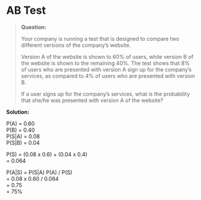 # AB Test

> **Question:**
>
> Your company is running a test that is designed to compare two different versions of the company’s website.
>
> Version A of the website is shown to 60% of users, while version B of the website is shown to the remaining 40%. The test shows that 8% of users who are presented with version A sign up for the company’s services, as compared to 4% of users who are presented with version B.
>
> If a user signs up for the company’s services, what is the probability that she/he was presented with version A of the website?


**Solution:**

P(A) = 0.60  
P(B) = 0.40  
P(S|A) = 0.08  
P(S|B) = 0.04  
  
P(S) = (0.08 x 0.6) + (0.04 x 0.4)  
     = 0.064  
  
P(A|S) = P(S|A) P(A) / P(S)  
       = 0.08 x 0.60 / 0.064  
       = 0.75  
       = 75%  
 
